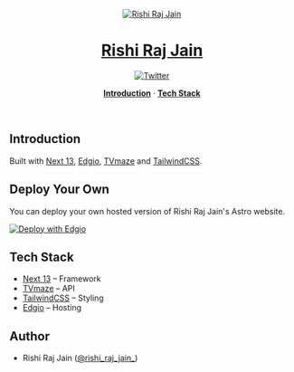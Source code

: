 <p align="center">
  <a href="https://astro.rishi.app">
    <img alt="Rishi Raj Jain" src="https://astro.rishi.app/static/social-media-card.jpg">
    <h1 align="center">Rishi Raj Jain</h1>
  </a>
</p>

<p align="center">
  <a href="https://twitter.com/rishi_raj_jain_">
    <img src="https://img.shields.io/twitter/follow/rishi_raj_jain_?style=flat&label=%40rishi_raj_jain_&logo=twitter&color=0bf&logoColor=fff" alt="Twitter" />
  </a>
</p>

<p align="center">
  <a href="#introduction"><strong>Introduction</strong></a> ·
  <a href="#tech-stack"><strong>Tech Stack</strong></a>
</p>
<br/>

## Introduction

Built with [Next 13](https://nextjs.org), [Edgio](https://edg.io), [TVmaze](https://www.tvmaze.com) and [TailwindCSS](https://tailwindcss.com).

## Deploy Your Own

You can deploy your own hosted version of Rishi Raj Jain's Astro website.

[![Deploy with Edgio](https://docs.edg.io/button.svg)](app.layer0.co/deploy?repo=https://github.com/rishi-raj-jain/video-player)

## Tech Stack

- [Next 13](https://nextjs.org) – Framework
- [TVmaze](https://www.tvmaze.com) – API
- [TailwindCSS](https://tailwindcss.com) – Styling
- [Edgio](https://edg.io) – Hosting

## Author

- Rishi Raj Jain ([@rishi_raj_jain_](https://twitter.com/rishi_raj_jain_))
